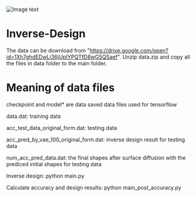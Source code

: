 ![Image text](https://raw.githubusercontent.com/yzhangbx120/Inverse-Design/master/pred.png)


# Inverse-Design

The data can be download from "https://drive.google.com/open?id=1Xh7ghdEDwLi36jUpIYPQTfD8wG5QSaef".
Unzip data.zip and copy all the files in data folder to the main folder.

# Meaning of data files

checkpoint and model* are data saved data files used for tensorflow

data.dat: training data

acc_test_data_original_form.dat: testing data

acc_pred_by_vae_100_original_form.dat: inverse design result for testing data

num_acc_pred_data.dat: the final shapes after surface diffusion with the prediced initial shapes for testing data

Inverse design: python main.py

Calculate accuracy and design results: python main_post_accuracy.py
